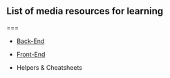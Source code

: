## List of media resources for learning
===
* [Back-End](backend/)

* [Front-End](frontend/)

* Helpers & Cheatsheets
